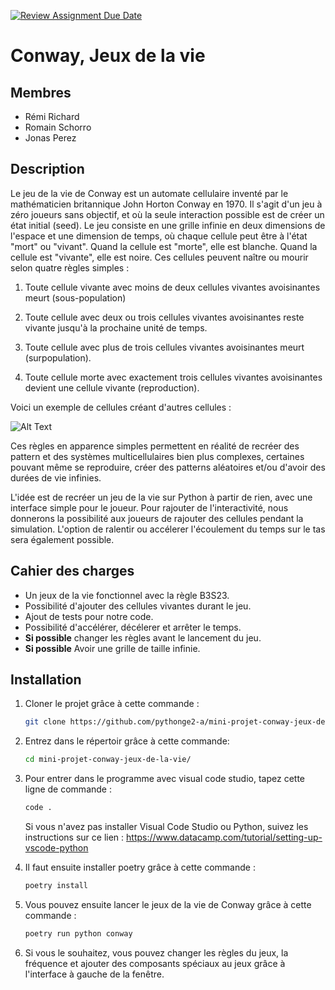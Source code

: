 [![Review Assignment Due Date](https://classroom.github.com/assets/deadline-readme-button-22041afd0340ce965d47ae6ef1cefeee28c7c493a6346c4f15d667ab976d596c.svg)](https://classroom.github.com/a/oOQR1xPR)
# Conway, Jeux de la vie

## Membres

- Rémi Richard
- Romain Schorro
- Jonas Perez

## Description

Le jeu de la vie de Conway est un automate cellulaire inventé par le mathématicien britannique John Horton Conway en 1970. Il s'agit d'un jeu à zéro joueurs sans objectif, et où la seule interaction possible est de créer un état initial (seed). Le jeu consiste en une grille infinie en deux dimensions de l'espace et une dimension de temps, où chaque cellule peut être à l'état "mort" ou "vivant". Quand la cellule est "morte", elle est blanche. Quand la cellule est "vivante", elle est noire. Ces cellules peuvent naître ou mourir selon quatre règles simples :

1. Toute cellule vivante avec moins de deux cellules vivantes avoisinantes meurt (sous-population)

2. Toute cellule avec deux ou trois cellules vivantes avoisinantes reste vivante jusqu'à la prochaine unité de temps.

3. Toute cellule avec plus de trois cellules vivantes avoisinantes meurt (surpopulation).

4. Toute cellule morte avec exactement trois cellules vivantes avoisinantes devient une cellule vivante (reproduction).

Voici un exemple de cellules créant d'autres cellules :

![Alt Text](https://upload.wikimedia.org/wikipedia/commons/e/e5/Gospers_glider_gun.gif)

Ces règles en apparence simples permettent en réalité de recréer des pattern et des systèmes multicellulaires bien plus complexes, certaines pouvant même se reproduire, créer des patterns aléatoires et/ou d'avoir des durées de vie infinies. 

L'idée est de recréer un jeu de la vie sur Python à partir de rien, avec une interface simple pour le joueur. Pour rajouter de l'interactivité, nous donnerons la possibilité aux joueurs de rajouter des cellules pendant la simulation. L'option de ralentir ou accélerer l'écoulement du temps sur le tas sera également possible.

## Cahier des charges

- Un jeux de la vie fonctionnel avec la règle B3S23.
- Possibilité d'ajouter des cellules vivantes durant le jeu.
- Ajout de tests pour notre code.
- Possibilité d'accélérer, décélerer et arrêter le temps.
- **Si possible** changer les règles avant le lancement du jeu.
- **Si possible** Avoir une grille de taille infinie.

## Installation

1. Cloner le projet grâce à cette commande : 

   ```bash
   git clone https://github.com/pythonge2-a/mini-projet-conway-jeux-de-la-vie.git
   ```

2. Entrez dans le répertoir grâce à cette commande: 

    ```bash
    cd mini-projet-conway-jeux-de-la-vie/
    ```

3. Pour entrer dans le programme avec visual code studio, tapez cette ligne de commande : 

    ```bash
    code .
    ```
    Si vous n'avez pas installer Visual Code Studio ou Python, suivez les instructions sur ce lien : https://www.datacamp.com/tutorial/setting-up-vscode-python

4. Il faut ensuite installer poetry grâce à cette commande : 

    ```bash
    poetry install
    ```
5. Vous pouvez ensuite lancer le jeux de la vie de Conway grâce à cette commande : 


    ```bash
    poetry run python conway
    ```
6. Si vous le souhaitez, vous pouvez changer les règles du jeux, la fréquence et ajouter des composants spéciaux au jeux grâce à l'interface à gauche de la fenêtre.
